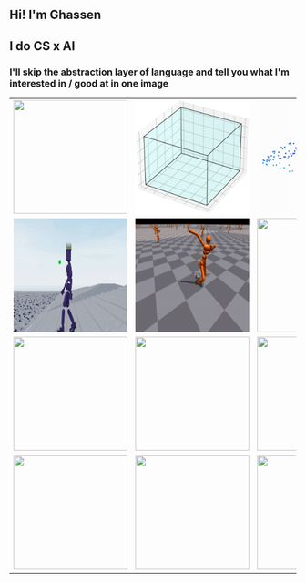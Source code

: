 ## Hi! I'm Ghassen
## I do CS x AI
### I'll skip the abstraction layer of language and tell you what I'm interested in / good at in one image

<table>
  <tr>
    <td><img src="1_RZnBSB3QpkIwFUTRFaWDYg.gif" width="200" height="200" /></td>
    <td><img src="bin_pack.gif" width="200" height="200" /></td>
    <td><img src="tsne.gif" width="200" height="200" /></td>
    <td><img src="tsp.gif" width="200" height="200" /></td>
  </tr>
  <tr>
    <td><img src="humanoid-robot-walking.gif" width="200" height="200" /></td>
    <td><img src="isaacgymenvs-c2ab42ffc68a8e6399a0bf1b183b9e78.gif" width="200" height="200" /></td>
    <td><img src="wM4uDA.gif" width="200" height="200" /></td>
    <td><img src="download.jpeg" width="200" height="200" /></td>
  </tr>
  <tr>
    <td><img src="https://raw.githubusercontent.com/chiragml/Diffusion-Gif-Generator/main/out3.gif" width="200" height="200" /></td>
    <td><img src="https://media.giphy.com/media/LEZcFaj2RWhS9vhuYj/giphy.gif" width="200" height="200" /></td>
    <td><img src="https://media.giphy.com/media/xUA7b1J3rD6m0ZJpOE/giphy.gif" width="200" height="200" /></td>
    <td><img src="https://media.giphy.com/media/TEFplLVRsTZ1FXb3oR/giphy.gif" width="200" height="200" /></td>
  </tr>
  <tr>
    <td><img src="https://media.giphy.com/media/xTiTnJ3BooiDs8dL7W/giphy.gif" width="200" height="200" /></td>
    <td><img src="https://media.giphy.com/media/5k4dgLkT60hJt6iWrM/giphy.gif" width="200" height="200" /></td>
    <td><img src="https://media.giphy.com/media/TO9fX8AoLkIpZ1OCZW/giphy.gif" width="200" height="200" /></td>
    <td><img src="https://media.giphy.com/media/PDJVABaMoOJ7P7oyXG/giphy.gif" width="200" height="200" /></td>
  </tr>
</table>
